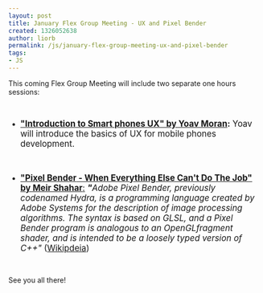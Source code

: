 ```yaml
---
layout: post
title: January Flex Group Meeting - UX and Pixel Bender
created: 1326052638
author: liorb
permalink: /js/january-flex-group-meeting-ux-and-pixel-bender
tags:
- JS
---
```

<p>This coming Flex Group Meeting will include two separate one hours sessions:</p>
<p>&nbsp;</p>
<ul>
    <li><u><span style="font-size: larger;"><b>&quot;Introduction to Smart phones UX&quot; by Yoav Moran</b></span></u><span style="font-size: larger;"><b>:</b> Yoav will introduce the basics of UX for mobile phones development.&nbsp;</span></li>
</ul>
<p><span style="font-size: larger;">&nbsp;</span></p>
<ul>
    <li><span style="font-size: larger;"><span style="text-decoration: underline;"><span style="font-weight: bold;">&quot;Pixel Bender</span></span></span><u><span style="font-size: larger;"><b> - When Everything Else Can't Do The Job&quot; by Meir Shahar</b>:</span></u><span style="font-size: larger;"> <b><i>&quot;</i></b><i>Adobe Pixel Bender, previously codenamed Hydra, is a programming language created by Adobe Systems for the description of image processing algorithms. The syntax is based on GLSL, and a Pixel Bender program is analogous to an OpenGLfragment shader, and is intended to be a loosely typed version of C++</i></span><span style="font-size: larger;"><i>&quot; </i>(<a href="http://en.wikipedia.org/wiki/Adobe_Pixel_Bender">Wikipdeia</a>)</span></li>
</ul>
<p>&nbsp;</p>
<p>See you all there!</p>
